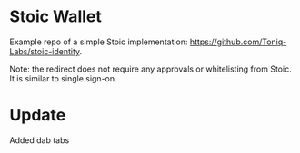 # Stoic Wallet
Example repo of a simple Stoic implementation: https://github.com/Toniq-Labs/stoic-identity.

Note: the redirect does not require any approvals or whitelisting from Stoic. It is similar to single sign-on.

# Update
Added dab tabs
